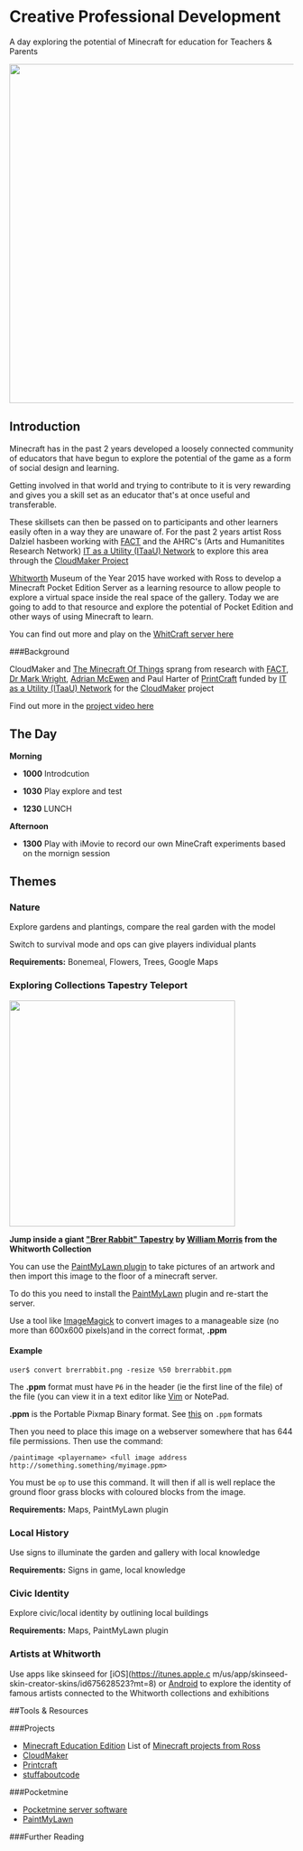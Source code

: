 # Creative Professional Development 

A day exploring the potential of Minecraft for education for Teachers & Parents

<img src="https://cloud.githubusercontent.com/assets/128456/9811986/43a7816e-5872-11e5-86ca-acfaa4c2cbcb.png" width="600">

## Introduction

Minecraft has in the past 2 years developed a loosely connected community of educators that have begun to explore the potential of the game as a form of social design and learning.

Getting involved in that world and trying to contribute to it is very rewarding and gives you a skill set as an educator that's at once useful and transferable.

These skillsets can then be passed on to participants and other learners easily often in a way they are unaware of. For the past 2 years artist Ross Dalziel hasbeen working with [FACT](http://fact.co.uk/) and the AHRC's (Arts and Humanitites Research Network) [IT as a Utility (ITaaU) Network](http://www.itutility.ac.uk) to explore this area through the [CloudMaker Project](https://github.com/cheapjack/CloudMaker)  

[Whitworth](http://www.whitworth.manchester.ac.uk/) Museum of the Year 2015 have worked with Ross to develop a Minecraft Pocket Edition Server as a learning resource to allow people to explore a virtual space inside the real space of the gallery. Today we are going to add to that resource and explore the potential of Pocket Edition and other ways of using Minecraft to learn.

You can find out more and play on the [WhitCraft server here](http://cheapjack.github.io/whitcraft/)

###Background

CloudMaker and [The Minecraft Of Things](http://minecraftofthings.tumblr.com) sprang from research with [FACT](http://fact.co.uk/), [Dr Mark Wright](https://twitter.com/dr_mark_wright), [Adrian McEwen](http://www.mcqn.com/) and Paul Harter of [PrintCraft](http://www.printcraft.org/) funded by [IT as a Utility (ITaaU) Network](http://www.itutility.ac.uk) for the [CloudMaker](http://www.fact.co.uk/projects/cloudmaker-making-minecraft-real.aspx) project

Find out more in the [project video here](https://vimeo.com/92258008) 
 

## The Day

**Morning**

 * **1000** Introdcution 
 * **1030** Play explore and test

 * **1230** LUNCH

**Afternoon**

 * **1300** Play with iMovie to record our own MineCraft experiments based on the mornign session


## Themes 

### Nature

Explore gardens and plantings, compare the real garden with the model

Switch to survival mode and ops can give players individual plants

**Requirements:**
Bonemeal, Flowers, Trees, Google Maps


### Exploring Collections Tapestry Teleport

<img src="https://cloud.githubusercontent.com/assets/128456/12558485/bae25e22-c387-11e5-805c-b5c0ab331937.png" width="400">

**Jump inside a giant ["Brer Rabbit" Tapestry](http://gallerysearch.ds.man.ac.uk/Detail/23332) by [William Morris](https://en.wikipedia.org/wiki/William_Morris) from the Whitworth Collection**

You can use the [PaintMyLawn plugin](https://github.com/shoghicp/PaintMyLawn) to take pictures of an artwork and then import this image to the floor of a minecraft server. 

To do this you need to install the [PaintMyLawn](https://github.com/shoghicp/PaintMyLawn) plugin and re-start the server.

Use a tool like [ImageMagick](http://www.imagemagick.org/script/convert.php) to convert images to a manageable size (no more than 600x600 pixels)and in the correct format, **.ppm**

#### Example

`user$ convert brerrabbit.png -resize %50 brerrabbit.ppm`

The **.ppm** format must have `P6` in the header (ie the first line of the file) of the file (you can view it in a text editor like [Vim](https://github.com/vim) or NotePad. 

**.ppm** is the Portable Pixmap Binary format. See [this](https://en.wikipedia.org/wiki/Netpbm_format) on `.ppm` formats

Then you need to place this image on a webserver somewhere that has 644 file permissions. Then use the command:

`/paintimage <playername> <full image address http://something.something/myimage.ppm>`

You must be `op` to use this command. It will then if all is well replace the ground floor grass blocks with coloured blocks from the image.

**Requirements:**
Maps, PaintMyLawn plugin


### Local History 

Use signs to illuminate the garden and gallery with local knowledge

**Requirements:**
Signs in game, local knowledge

### Civic Identity

Explore civic/local identity by outlining local buildings

**Requirements:**
Maps, PaintMyLawn plugin

### Artists at Whitworth

Use apps like skinseed for [iOS](https://itunes.apple.c m/us/app/skinseed-skin-creator-skins/id675628523?mt=8) or [Android](https://play.google.com/store/apps/details?id=com.africasunrise.skinseed&hl=en) to explore the identity of famous artists connected to the Whitworth collections and exhibitions

##Tools & Resources

###Projects

 * [Minecraft Education Edition](http://education.minecraft.net/resources/)
List of [Minecraft projects from Ross](http://cheapjack.github.io/EverythingMinecraft.html)
 * [CloudMaker](https://github.com/cheapjack/CloudMaker/)
 * [Printcraft](http://www.printcraft.org/)
 * [stuffaboutcode](http://stuffaboutcode.com)


###Pocketmine

 * [Pocketmine server software](https://www.pocketmine.net/)
 * [PaintMyLawn](https://github.com/shoghicp/PaintMyLawn)

###Further Reading 


